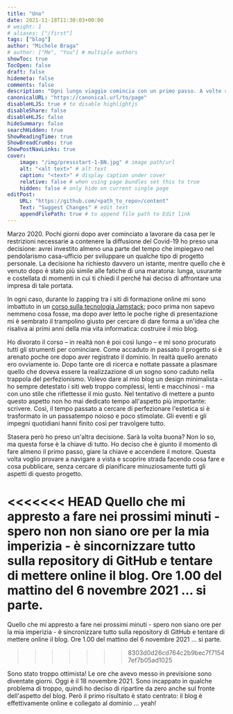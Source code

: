 ```yaml
---
title: "Uno"
date: 2021-11-18T11:30:03+00:00
# weight: 1
# aliases: ["/first"]
tags: ["blog"]
author: "Michele Braga"
# author: ["Me", "You"] # multiple authors
showToc: true
TocOpen: false
draft: false
hidemeta: false
comments: false
description: "Ogni lungo viaggio comincia con un primo passo. A volte serve un pizzico di incoscienza e leggerezza per partire."
canonicalURL: "https://canonical.url/to/page"
disableHLJS: true # to disable highlightjs
disableShare: false
disableHLJS: false
hideSummary: false
searchHidden: true
ShowReadingTime: true
ShowBreadCrumbs: true
ShowPostNavLinks: true
cover:
    image: "/img/pressstart-1-BN.jpg" # image path/url
    alt: "<alt text>" # alt text
    caption: "<text>" # display caption under cover
    relative: false # when using page bundles set this to true
    hidden: false # only hide on current single page
editPost:
    URL: "https://github.com/<path_to_repo>/content"
    Text: "Suggest Changes" # edit text
    appendFilePath: true # to append file path to Edit link
---
```


Marzo 2020. Pochi giorni dopo aver cominciato a lavorare da casa per le restrizioni necessarie a contenere la diffusione del Covid-19 ho preso una decisione: avrei investito almeno una parte del tempo che impiegavo nel pendolarismo casa-ufficio per sviluppare un qualche tipo di progetto personale. La decisione ha richiesto davvero un istante, mentre quello che è venuto dopo è stato più simile alle fatiche di una maratona: lunga, usurante e costellata di momenti in cui ti chiedi il perché hai deciso di affrontare una impresa di tale portata.

In ogni caso, durante lo zapping tra i siti di formazione online mi sono imbattuto in un [corso sulla tecnologia Jamstack](https://www.udemy.com/course/jamstack/); poco prima non sapevo nemmeno cosa fosse, ma dopo aver letto le poche righe di presentazione mi è sembrato il trampolino giusto per cercare di dare forma a un'idea che risaliva ai primi anni della mia vita informatica: costruire il mio blog.

Ho divorato il corso – in realtà non è poi così lungo – e mi sono procurato tutti gli strumenti per cominciare. Come accaduto in passato il progetto si è arenato poche ore dopo aver registrato il dominio. In realtà quello arenato ero ovviamente io. Dopo tante ore di ricerca e nottate passate a plasmare quello che doveva essere la realizzazione di un sogno sono caduto nella trappola del perfezionismo. Volevo dare al mio blog un design minimalista - ho sempre detestato i siti web troppo complessi, lenti e macchinosi - ma con uno stile che riflettesse il mio gusto. Nel tentativo di mettere a punto questo aspetto non ho mai dedicato tempo all'aspetto più importante: scrivere. Così, il tempo passato a cercare di perfezionare l'estetica si è trasformato in un passatempo noioso e poco stimolate. Gli eventi e gli impegni quotidiani hanni finito così per travolgere tutto.

Stasera però ho preso un'altra decisione. Sarà la volta buona? Non lo so, ma questa forse è la chiave di tutto. Ho deciso che è giunto il momento di fare almeno il primo passo, giare la chiave e accendere il motore. Questa volta voglio provare a navigare a vista e scoprire strada facendo cosa fare e cosa pubblicare, senza cercare di pianificare minuziosamente tutti gli aspetti di questo progetto.

<<<<<<< HEAD
Quello che mi appresto a fare nei prossimi minuti - spero non non siano ore per la mia imperizia - è sincornizzare tutto sulla repository di GitHub e tentare di mettere online il blog. Ore 1.00 del mattino del 6 novembre 2021 ... si parte.
=======
Quello che mi appresto a fare nei prossimi minuti - spero non siano ore per la mia imperizia - è sincronizzare tutto sulla repository di GitHub e tentare di mettere online il blog. Ore 1.00 del mattino del 6 novembre 2021 ... si parte.
>>>>>>> 8303d0d26cd764c2b9bec7f71547ef7b05ad1025

Sono stato troppo ottimista! Le ore che avevo messo in previsione sono diventate giorni. Oggi è il 18 novembre 2021. Sono incappato in qualche problema di troppo, quindi ho deciso di ripartire da zero anche sul fronte dell'aspetto del blog. Però il primo risultato è stato centrato: il blog è effettivamente online e collegato al dominio ... yeah! 

